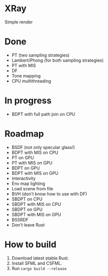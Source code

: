 # XRay
Simple render

# Done
* PT (two sampling strategies)
* Lambert/Phong (for both sampling strategies)
* PT with MIS
* DF
* Tone mapping
* CPU multithreading

# In progress
* BDPT with full path join on CPU

# Roadmap
* BSDF (not only specular glass!)
* BDPT with MIS on CPU
* PT on GPU
* PT with MIS on GPU
* BDPT on GPU
* BDPT with MIS on GPU
* Interactivity
* Env map lighting
* Load scene from file
* BVH (don't know how to use with DF)
* SBDPT on CPU
* SBDPT with MIS on CPU
* SBDPT on GPU
* SBDPT with MIS on GPU
* BSSRDF
* Don't leave Rust

# How to build
1. Download latest stable Rust.
2. Install SFML and CSFML.
3. Run `cargo build --release`
